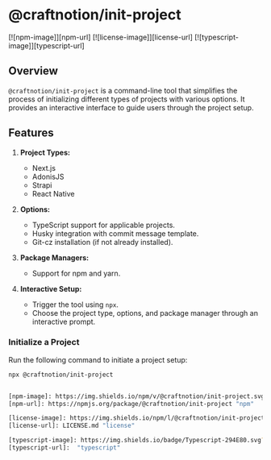 # @craftnotion/init-project

[![npm-image]][npm-url] [![license-image]][license-url] [![typescript-image]][typescript-url]

## Overview

`@craftnotion/init-project` is a command-line tool that simplifies the process of initializing different types of projects with various options. It provides an interactive interface to guide users through the project setup.

## Features

1. **Project Types:**
   - Next.js
   - AdonisJS
   - Strapi
   - React Native

2. **Options:**
   - TypeScript support for applicable projects.
   - Husky integration with commit message template.
   - Git-cz installation (if not already installed).

3. **Package Managers:**
   - Support for npm and yarn.

4. **Interactive Setup:**
   - Trigger the tool using `npx`.
   - Choose the project type, options, and package manager through an interactive prompt.

### Initialize a Project

Run the following command to initiate a project setup:

```bash
npx @craftnotion/init-project


[npm-image]: https://img.shields.io/npm/v/@craftnotion/init-project.svg?style=for-the-badge&logo=npm
[npm-url]: https://npmjs.org/package/@craftnotion/init-project "npm"

[license-image]: https://img.shields.io/npm/l/@craftnotion/init-project?color=blueviolet&style=for-the-badge
[license-url]: LICENSE.md "license"

[typescript-image]: https://img.shields.io/badge/Typescript-294E80.svg?style=for-the-badge&logo=typescript
[typescript-url]:  "typescript"
